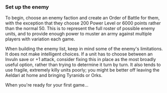 ### Set up the enemy

To begin, choose an enemy faction and create an Order of Battle for them, with the exception that they choose 200 Power Level or 6000 points rather than the normal 50. This is to represent the full roster of possible enemy units, and to provide enough power to muster an army against multiple players with variation each game.

When building the enemy list, keep in mind some of the enemy's limitations. It does not make intelligent choices. If a unit has to choose between an Invuln save or +1 attack, consider fixing this in place as the most broadly useful option, rather than trying to determine it turn by turn. It also tends to use fragile, extremely killy units poorly; you might be better off leaving the Aeldari at home and bringing Tyranids or Orks.

When you're ready for your first game...
